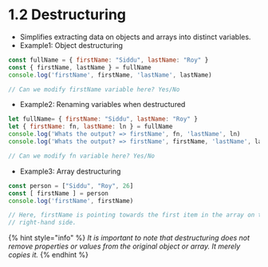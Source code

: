 # 1.2 Destructuring

* Simplifies extracting data on objects and arrays into distinct variables.
* Example1: Object destructuring

```javascript
const fullName = { firstName: "Siddu", lastName: "Roy" }
const { firstName, lastName } = fullName
console.log('firstName', firstName, 'lastName', lastName)

// Can we modify firstName variable here? Yes/No
```

* Example2: Renaming variables when destructured

```javascript
let fullName= { firstName: "Siddu", lastName: "Roy" }
let { firstName: fn, lastName: ln } = fullName
console.log('Whats the output? => firstName', fn, 'lastName', ln)
console.log('Whats the output? => firstName', firstName, 'lastName', lastName)

// Can we modify fn variable here? Yes/No
```

* Example3: Array destructuring

```javascript
const person = ["Siddu", "Roy", 26]
const [ firstName ] = person
console.log('firstName', firstName)

// Here, firstName is pointing towards the first item in the array on the 
// right-hand side. 
```

{% hint style="info" %}
_It is important to note that destructuring does not remove properties or values from the original object or array. It merely copies it._
{% endhint %}

